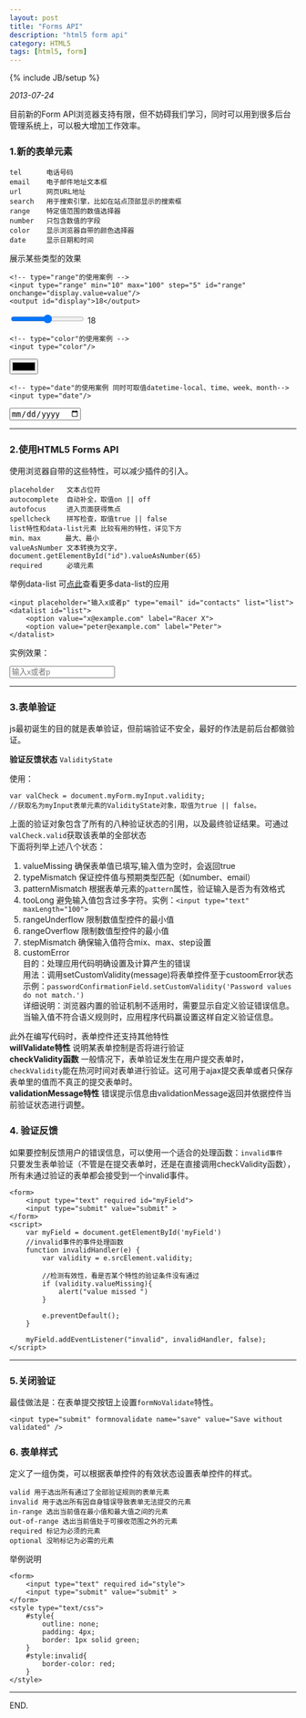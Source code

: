 ```yaml
---
layout: post
title: "Forms API"
description: "html5 form api"
category: HTML5
tags: [html5, form]
---
```

{% include JB/setup %}

_2013-07-24_    


目前新的Form API浏览器支持有限，但不妨碍我们学习，同时可以用到很多后台管理系统上，可以极大增加工作效率。

### 1.新的表单元素

	tel      电话号码
	email    电子邮件地址文本框
	url      网页URL地址
	search   用于搜索引擎，比如在站点顶部显示的搜索框
	range    特定值范围的数值选择器
	number   只包含数值的字段
	color    显示浏览器自带的颜色选择器
	date     显示日期和时间

展示某些类型的效果

	<!-- type="range"的使用案例 -->
	<input type="range" min="10" max="100" step="5" id="range" onchange="display.value=value"/>
	<output id="display">18</output>

<input type="range" min="10" max="100" step="5" id="range" onchange="display.value=value"/>
<output id="display">18</output>

	<!-- type="color"的使用案例 -->
	<input type="color"/>

<input type="color"/>

	<!-- type="date"的使用案例 同时可取值datetime-local、time、week、month-->
	<input type="date"/>

<input type="date" placehold="获得焦点" />

- - -

### 2.使用HTML5 Forms API

使用浏览器自带的这些特性，可以减少插件的引入。

	placeholder   文本占位符
	autocomplete  自动补全，取值on || off
	autofocus     进入页面获得焦点
	spellcheck	  拼写检查，取值true || false
	list特性和data-list元素 比较有用的特性，详见下方
	min、max      最大、最小
	valueAsNumber 文本转换为文字，document.getElementById("id").valueAsNumber(65)
	required 	  必填元素

举例data-list
可[点此](http://www.zhangxinxu.com/wordpress/2013/03/html5-datalist-%E5%AE%9E%E9%99%85%E5%BA%94%E7%94%A8-%E5%8F%AF%E8%A1%8C%E6%80%A7/)查看更多data-list的应用

	<input placeholder="输入x或者p" type="email" id="contacts" list="list">
	<datalist id="list">
		<option value="x@example.com" label="Racer X">
		<option value="peter@example.com" label="Peter">
	</datalist>

实例效果：

<input placeholder="输入x或者p" type="email" id="contacts" list="list" />
<datalist id="list">
	<option value="x@example.com" label="Racer X" />
	<option value="peter@example.com" label="Peter" />
</datalist>

- - -

### 3.表单验证
js最初诞生的目的就是表单验证，但前端验证不安全，最好的作法是前后台都做验证。

__验证反馈状态__  `ValidityState`

使用：   
	
	var valCheck = document.myForm.myInput.validity;
	//获取名为myInput表单元素的ValidityState对象，取值为true || false。

上面的验证对象包含了所有的八种验证状态的引用，以及最终验证结果。可通过`valCheck.valid`获取该表单的全部状态    
下面将列举上述八个状态：    

1. valueMissing
		确保表单值已填写,输入值为空时，会返回true
2. typeMismatch
	保证控件值与预期类型匹配（如number、email）
3. patternMismatch
 	根据表单元素的`pattern`属性，验证输入是否为有效格式
4. tooLong
 	避免输入值包含过多字符。实例：`<input type="text" maxLength="100">`
5. rangeUnderflow
 	限制数值型控件的最小值
6. rangeOverflow 
 	限制数值型控件的最小值
7. stepMismatch
 	确保输入值符合mix、max、step设置
8. customError    
 	目的：处理应用代码明确设置及计算产生的错误    
 	用法：调用setCustomValidity(message)将表单控件至于custoomError状态    
 	示例：`passwordConfirmationField.setCustomValidity('Password values do not match.')`    
 	详细说明：浏览器内置的验证机制不适用时，需要显示自定义验证错误信息。当输入值不符合语义规则时，应用程序代码赢设置这样自定义验证信息。


此外在编写代码时，表单控件还支持其他特性    
__willValidate特性__ 说明某表单控制是否将进行验证    
__checkValidity函数__ 一般情况下，表单验证发生在用户提交表单时，`checkValidity`能在热河时间对表单进行验证。这可用于ajax提交表单或者只保存表单里的值而不真正的提交表单时。    
__validationMessage特性__  错误提示信息由validationMessage返回并依据控件当前验证状态进行调整。

### 4. 验证反馈

如果要控制反馈用户的错误信息，可以使用一个适合的处理函数：`invalid事件`    
只要发生表单验证（不管是在提交表单时，还是在直接调用checkValidity函数），所有未通过验证的表单都会接受到一个invalid事件。   

	<form>
		<input type="text" required id="myField">
		<input type="submit" value="submit" >
	</form>
	<script>
		var myField = document.getElementById('myField')
		//invalid事件的事件处理函数
		function invalidHandler(e) {
			var validity = e.srcElement.validity;
			
			//检测有效性，看是否某个特性的验证条件没有通过
			if (validity.valueMissing){
				alert("value missed ")
			}

			e.preventDefault();
		}

		myField.addEventListener("invalid", invalidHandler, false);
	</script>

- - -

### 5.关闭验证 

最佳做法是：在表单提交按钮上设置`formNoValidate`特性。


	<input type="submit" formnovalidate name="save" value="Save without validated" />


### 6. 表单样式

定义了一组伪类，可以根据表单控件的有效状态设置表单控件的样式。

	valid 用于选出所有通过了全部验证规则的表单元素
	invalid 用于选出所有因自身错误导致表单无法提交的元素
	in-range 选出当前值在最小值和最大值之间的元素
	out-of-range 选出当前值处于可接收范围之外的元素
	required 标记为必须的元素
	optional 没哟标记为必需的元素

举例说明    

	<form>
		<input type="text" required id="style">
		<input type="submit" value="submit" >
	</form>
	<style type="text/css">
		#style{
			outline: none;
			padding: 4px;
			border: 1px solid green;
		}
		#style:invalid{
			border-color: red;
		}
	</style>


- - -

END.

